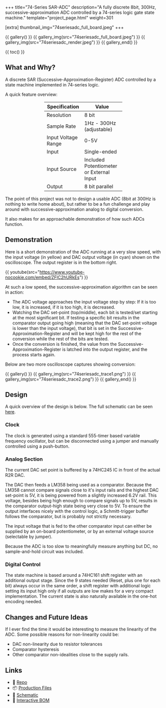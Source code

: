 +++
title="74-Series SAR-ADC"
description="A fully discrete 8bit, 300Hz, successive-approximation ADC controlled by a 74-series logic gate state machine."
template="project_page.html"
weight=301

[extra]
thumbnail_img="74seriesadc_full_board.jpeg"
+++

{{ gallery() }}
    {{ gallery_img(src="74seriesadc_full_board.jpeg") }}
    {{ gallery_img(src="74seriesadc_render.jpeg") }}
{{ gallery_end() }}

{{ toc() }}

## What and Why?
A discrete SAR (Successive-Approximation-Register) ADC controlled by a state machine implemented in
74-series logic.

A quick feature overview:


<center>
<div style="width: 50%;">

| Specification       | Value                                    |
| -                   | -                                        |
| Resolution          | 8 bit                                    |
| Sample Rate         | 1Hz - 300Hz (adjustable)                 |
| Input Voltage Range | 0-5V                                     |
| Input               | Single-ended                             |
| Input Source        | Included Potentiometer or External Input |
| Output              | 8 bit parallel                           |

</div>
</center>

The point of this project was not to design a usable ADC (8bit at 300Hz is nothing to write home about),
but rather to be a fun challenge and play around with successive-approximation analog to digital conversion.

It also makes for an approachable demonstration of how such ADCs function.

## Demonstration
Here is a short demonstration of the ADC running at a very slow speed, with the input voltage (in yellow) and DAC output voltage (in cyan) shown
on the oscilloscope. The output register is in the bottom right.

{{ youtube(src="https://www.youtube-nocookie.com/embed/ZFlC2hURkEs") }}

At such a low speed, the successive-approximation algorithm can be seen in action:


- The ADC voltage approaches the input voltage step by step: If it is too low, it is increased, if it is too high,
  it is decreased.
- Watching the DAC set-point (top/middle), each bit is tested/set starting at the most significant bit. If testing a
  specific bit results in the comparator output going high (meaning that the DAC set-point voltage is lower than the
  input voltage), that bit is set in the Successive-Approximation-Register and will be kept high for the rest of the
  conversion while the rest of the bits are tested.
- Once the conversion is finished, the value from the Successive-Approximation-Register is latched into the output
  register, and the process starts again.

Below are two more oscilloscope captures showing conversion:

{{ gallery() }}
    {{ gallery_img(src="74seriesadc_trace1.png") }}
    {{ gallery_img(src="74seriesadc_trace2.png") }}
{{ gallery_end() }}

## Design

A quick overview of the design is below. The full schematic can be seen [here](https://github.com/schilkp/74Logic_SA_ADC/releases/download/v0.3/Schematic.pdf).

### Clock

The clock is generated using a standard 555-timer based variable frequency oscillator, but can be
disconnected using a jumper and manually controlled using a push-button.

### Analog Section

The current DAC set point is buffered by a 74HC245 IC in front of the actual R2R DAC.

The DAC then feeds a LM358 being used as a comparator. Because the LM358 cannot compare signals close to it's input
rails and the highest DAC set-point is 5V, it is being powered from a slightly increased 6.2V rail. This voltage,
besides being high enough to compare signals up to 5V, results in the comparator output-high state being very close to
5V. To ensure the output interfaces nicely with the control logic, a Schmitt-trigger buffer follows the comparator, but
is probably not strictly necessary.

The input voltage that is fed to the other comparator input can either be supplied by an on-board potentiometer, or
by an external voltage source (selectable by jumper).

Because the ADC is too slow to meaningfully measure anything but DC, no sample-and-hold circuit was included.

### Digital Control

The state machine is based around a 74HC161 shift register with an additional output stage.
Since the 9 states needed (Reset, plus one for each bit) always occur in the same order, a shift register
with additional logic setting its input high only if all outputs are low makes for a very compact
implementation. The current state is also naturally available in the one-hot encoding needed.

## Changes and Future Ideas

If I ever find the time it would be interesting to measure the linearity of the ADC. Some possible reasons
for non-linearity could be:
- DAC non-linearity due to resistor tolerances
- Comparator hysteresis
- Other comparator non-idealities close to the supply rails.

## Links
- 📁 [Repo](https://github.com/schilkp/74Logic_SA_ADC)
- 📦 [Production Files](https://github.com/schilkp/74Logic_SA_ADC/releases/)
- 📝 [Schematic](https://github.com/schilkp/74Logic_SA_ADC/releases/download/v0.3/Schematic.pdf)
- 📃 [Interactive BOM](ibom.html)
